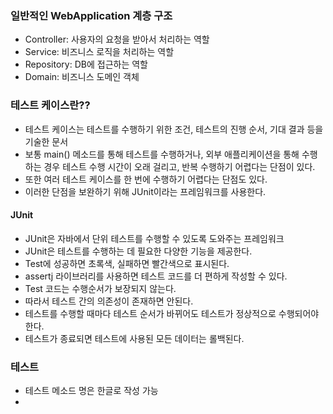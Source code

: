 ### 일반적인 WebApplication 계층 구조

- Controller: 사용자의 요청을 받아서 처리하는 역할
- Service: 비즈니스 로직을 처리하는 역할
- Repository: DB에 접근하는 역할
- Domain: 비즈니스 도메인 객체

### 테스트 케이스란??

- 테스트 케이스는 테스트를 수행하기 위한 조건, 테스트의 진행 순서, 기대 결과 등을 기술한 문서
- 보통 main() 메소드를 통해 테스트를 수행하거나, 외부 애플리케이션을 통해 수행하는 경우 테스트 수행 시간이 오래 걸리고, 반복 수행하기 어렵다는 단점이 있다.
- 또한 여러 테스트 케이스를 한 번에 수행하기 어렵다는 단점도 있다.
- 이러한 단점을 보완하기 위해 JUnit이라는 프레임워크를 사용한다.

#### JUnit

- JUnit은 자바에서 단위 테스트를 수행할 수 있도록 도와주는 프레임워크
- JUnit은 테스트를 수행하는 데 필요한 다양한 기능을 제공한다.
- Test에 성공하면 초록색, 실패하면 빨간색으로 표시된다.
- assertj 라이브러리를 사용하면 테스트 코드를 더 편하게 작성할 수 있다.
- Test 코드는 수행순서가 보장되지 않는다.
- 따라서 테스트 간의 의존성이 존재하면 안된다.
- 테스트를 수행할 때마다 테스트 순서가 바뀌어도 테스트가 정상적으로 수행되어야 한다.
- 테스트가 종료되면 테스트에 사용된 모든 데이터는 롤백된다.


### 테스트
- 테스트 메소드 명은 한글로 작성 가능
- 
